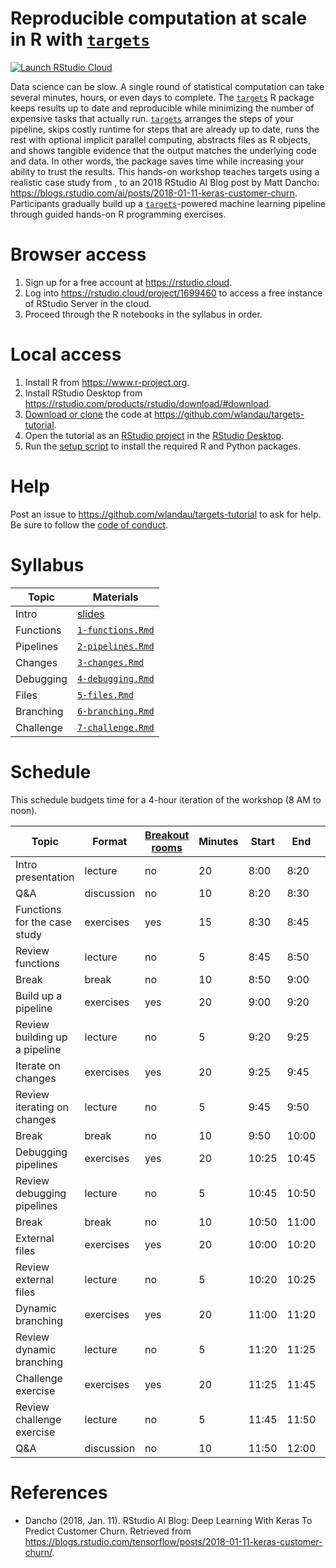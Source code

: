 # Reproducible computation at scale in R with [`targets`](https://github.com/ropensci/targets)

[![Launch RStudio Cloud](https://img.shields.io/badge/RStudio-Cloud-blue)](https://rstudio.cloud/project/1699460)

Data science can be slow. A single round of statistical computation can take several minutes, hours, or even days to complete. The [`targets`](https://github.com/ropensci/targets) R package keeps results up to date and reproducible while minimizing the number of expensive tasks that actually run. [`targets`](https://github.com/ropensci/targets) arranges the steps of your pipeline, skips costly runtime for steps that are already up to date, runs the rest with optional implicit parallel computing, abstracts files as R objects, and shows tangible evidence that the output matches the underlying code and data. In other words, the package saves time while increasing your ability to trust the results. This hands-on workshop teaches targets using a realistic case study from , to an 2018 RStudio AI Blog post by Matt Dancho: <https://blogs.rstudio.com/ai/posts/2018-01-11-keras-customer-churn>. Participants gradually build up a [`targets`](https://github.com/ropensci/targets)-powered machine learning pipeline through guided hands-on R programming exercises.

# Browser access

1. Sign up for a free account at <https://rstudio.cloud>.
1. Log into <https://rstudio.cloud/project/1699460> to access a free instance of RStudio Server in the cloud.
1. Proceed through the R notebooks in the syllabus in order.

# Local access

1. Install R from <https://www.r-project.org>.
1. Install RStudio Desktop from <https://rstudio.com/products/rstudio/download/#download>.
1. [Download or clone](https://docs.github.com/en/github/creating-cloning-and-archiving-repositories/cloning-a-repository) the code at <https://github.com/wlandau/targets-tutorial>.
1. Open the tutorial as an [RStudio project](https://github.com/wlandau/targets-tutorial/blob/main/targets-tutorial.Rproj) in the [RStudio Desktop](https://rstudio.com/products/rstudio/download/#download).
1. Run the [setup script](https://github.com/wlandau/targets-tutorial/blob/main/setup/local.R) to install the required R and Python packages.

# Help

Post an issue to <https://github.com/wlandau/targets-tutorial> to ask for help. Be sure to follow the [code of conduct](https://github.com/wlandau/targets-tutorial/blob/main/CODE_OF_CONDUCT.md).

# Syllabus

Topic | Materials
---|---
Intro | [slides](https://wlandau.github.io/targets-tutorial)
Functions | [`1-functions.Rmd`](https://github.com/wlandau/targets-tutorial/blob/main/1-functions.Rmd)
Pipelines | [`2-pipelines.Rmd`](https://github.com/wlandau/targets-tutorial/blob/main/2-pipelines.Rmd)
Changes | [`3-changes.Rmd`](https://github.com/wlandau/targets-tutorial/blob/main/3-changes.Rmd)
Debugging | [`4-debugging.Rmd`](https://github.com/wlandau/targets-tutorial/blob/main/4-debugging.Rmd)
Files | [`5-files.Rmd`](https://github.com/wlandau/targets-tutorial/blob/main/5-files.Rmd)
Branching | [`6-branching.Rmd`](https://github.com/wlandau/targets-tutorial/blob/main/6-branching.Rmd)
Challenge | [`7-challenge.Rmd`](https://github.com/wlandau/targets-tutorial/blob/main/7-challenge.Rmd)

# Schedule

This schedule budgets time for a 4-hour iteration of the workshop (8 AM to noon).

| Topic                        | Format     | [Breakout rooms](https://blog.zoom.us/using-zoom-breakout-rooms/) | Minutes | Start | End   | Materials                                                               |
|------------------------------|------------|----------------|---------|-------|-------|-------------------------------------------------------------------------|
| Intro presentation           | lecture    | no             | 20      | 8:00  | 8:20  | [slides](https://wlandau.github.io/targets-tutorial)                             |
| Q&A                          | discussion | no             | 10      | 8:20  | 8:30  | [slides](https://wlandau.github.io/targets-tutorial)                             |
| Functions for the case study | exercises  | yes            | 15      | 8:30  | 8:45  | [`1-functions.Rmd`](https://github.com/wlandau/targets-tutorial/blob/main/1-functions.Rmd) |
| Review functions             | lecture    | no             | 5       | 8:45  | 8:50  | [`1-functions.Rmd`](https://github.com/wlandau/targets-tutorial/blob/main/1-functions.Rmd) |
| Break                        | break      | no             | 10      | 8:50  | 9:00  |                                                                         |
| Build up a pipeline          | exercises  | yes            | 20      | 9:00  | 9:20  | [`2-pipelines.Rmd`](https://github.com/wlandau/targets-tutorial/blob/main/2-pipelines.Rmd) |
| Review building up a pipeline             | lecture    | no             | 5       | 9:20  | 9:25  | [`2-pipelines.Rmd`](https://github.com/wlandau/targets-tutorial/blob/main/2-pipelines.Rmd) |
| Iterate on changes           | exercises  | yes            | 20      | 9:25  | 9:45  | [`3-changes.Rmd`](https://github.com/wlandau/targets-tutorial/blob/main/3-changes.Rmd)   |
| Review iterating on changes               | lecture    | no             | 5       | 9:45  | 9:50  | [`3-changes.Rmd`](https://github.com/wlandau/targets-tutorial/blob/main/3-changes.Rmd)   |
| Break                        | break      | no             | 10      | 9:50  | 10:00 |                                                                         |
| Debugging pipelines  | exercises  | yes            | 20      | 10:25 | 10:45 | [`4-debugging.Rmd`](https://github.com/wlandau/targets-tutorial/blob/main/4-debugging.Rmd) |
| Review debugging pipelines    | lecture    | no             | 5       | 10:45 | 10:50 | [`4-debugging.Rmd`](https://github.com/wlandau/targets-tutorial/blob/main/4-debugging.Rmd) |
| Break                        | break      | no             | 10      | 10:50 | 11:00 |                                                                         |
| External files               | exercises  | yes            | 20      | 10:00 | 10:20 | [`5-files.Rmd`](https://github.com/wlandau/targets-tutorial/blob/main/5-files.Rmd)     |
| Review external files                 | lecture    | no             | 5       | 10:20 | 10:25 | [`5-files.Rmd`](https://github.com/wlandau/targets-tutorial/blob/main/5-files.Rmd)     |
| Dynamic branching        | exercises  | yes            | 20      | 11:00 | 11:20 | [`6-branching.Rmd`](https://github.com/wlandau/targets-tutorial/blob/main/6-branching.Rmd) |
| Review dynamic branching           | lecture    | no             | 5       | 11:20 | 11:25 | [`6-branching.Rmd`](https://github.com/wlandau/targets-tutorial/blob/main/6-branching.Rmd) |
| Challenge exercise           | exercises  | yes            | 20      | 11:25 | 11:45 | [`7-challenge.Rmd`](https://github.com/wlandau/targets-tutorial/blob/main/7-challenge.Rmd) |
| Review challenge exercise            | lecture    | no             | 5       | 11:45 | 11:50 | [`7-challenge.Rmd`](https://github.com/wlandau/targets-tutorial/blob/main/7-challenge.Rmd) |
| Q&A                          | discussion | no             | 10      | 11:50 | 12:00 |                                                                         |

# References

* Dancho (2018, Jan. 11). RStudio AI Blog: Deep Learning With Keras To Predict Customer Churn. Retrieved from <https://blogs.rstudio.com/tensorflow/posts/2018-01-11-keras-customer-churn/>.

